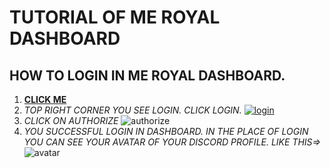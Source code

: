 # TUTORIAL OF ME ROYAL DASHBOARD

## **HOW TO LOGIN IN ME ROYAL DASHBOARD.**

1) **[CLICK ME](https://meroyalbot.xyz)**
2) *TOP RIGHT CORNER YOU SEE LOGIN. CLICK LOGIN.*
[![login](https://cdn.discordapp.com/attachments/796673457973624843/808258246937673740/IMG_20210208_140957.jpg)](https://meroyalbot.xyz)
3) *CLICK ON AUTHORIZE*
![authorize](https://cdn.discordapp.com/attachments/796673457973624843/808264103579615262/IMG_20210208_144229.jpg)
4) *YOU SUCCESSFUL LOGIN IN DASHBOARD. IN THE PLACE OF LOGIN YOU CAN SEE YOUR AVATAR OF YOUR DISCORD PROFILE. LIKE THIS=>*
![avatar](https://cdn.discordapp.com/attachments/796673457973624843/808265413380931624/IMG_20210208_144757.jpg)

